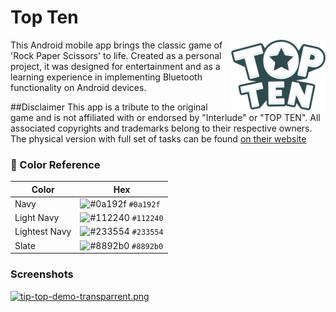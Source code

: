 # Top Ten
<div align="center" height="40px">

 <img align="right" alt="Logo" width="30%" src="./app/src/main/res/drawable/logo_top_ten_2.png"/>
 <p align="left">
   This Android mobile app brings the classic game of 'Rock Paper Scissors' to life. Created as a personal project, it was designed for entertainment and as a       learning experience in implementing Bluetooth functionality on Android devices.
 </p> 
</div>

##Disclaimer
This app is a tribute to the original game and is not affiliated with or endorsed by "Interlude" or "TOP TEN". All associated copyrights and trademarks belong to their respective owners. The physical version with full set of tasks can be found [on their website](https://www.cocktailgames.com/en/game/top-ten/)

### 🎨 Color Reference

| Color          | Hex                                                                |
| -------------- | ------------------------------------------------------------------ |
| Navy           | ![#0a192f](https://via.placeholder.com/10/0a192f?text=+) `#0a192f` |
| Light Navy     | ![#112240](https://via.placeholder.com/10/0a192f?text=+) `#112240` |
| Lightest Navy  | ![#233554](https://via.placeholder.com/10/303C55?text=+) `#233554` |
| Slate          | ![#8892b0](https://via.placeholder.com/10/8892b0?text=+) `#8892b0` |


### Screenshots

[![tip-top-demo-transparrent.png](https://i.postimg.cc/HkfY6WMV/tip-top-demo-transparrent.png)](https://postimg.cc/gxHbJWNW)
